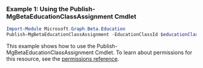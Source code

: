 ### Example 1: Using the Publish-MgBetaEducationClassAssignment Cmdlet
```powershell
Import-Module Microsoft.Graph.Beta.Education
Publish-MgBetaEducationClassAssignment -EducationClassId $educationClassId -EducationAssignmentId $educationAssignmentId
```
This example shows how to use the Publish-MgBetaEducationClassAssignment Cmdlet.
To learn about permissions for this resource, see the [permissions reference](/graph/permissions-reference).
